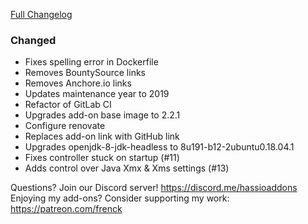 [Full Changelog][changelog]

### Changed

- Fixes spelling error in Dockerfile
- Removes BountySource links
- Removes Anchore.io links
- Updates maintenance year to 2019
- Refactor of GitLab CI
- Upgrades add-on base image to 2.2.1
- Configure renovate
- Replaces add-on link with GitHub link
- Upgrades openjdk-8-jdk-headless to 8u191-b12-2ubuntu0.18.04.1
- Fixes controller stuck on startup (#11)
- Adds control over Java Xmx & Xms settings (#13)

[changelog]: https://github.com/hassio-addons/addon-unifi/compare/v0.4.0...v0.5.0

Questions? Join our Discord server! https://discord.me/hassioaddons
Enjoying my add-ons? Consider supporting my work: https://patreon.com/frenck